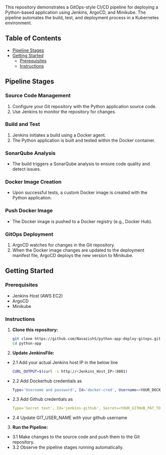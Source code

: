 This repository demonstrates a GitOps-style CI/CD pipeline for deploying a Python-based application using Jenkins, ArgoCD, and Minikube. The pipeline automates the build, test, and deployment process in a Kubernetes environment.

## Table of Contents

- [Pipeline Stages](#PipelineStages)
- [Getting Started](#getting-started)
  - [Prerequisites](#prerequisites)
  - [Instructions](#Instructions)


## Pipeline Stages

### Source Code Management

1. Configure your Git repository with the Python application source code.
2. Use Jenkins to monitor the repository for changes.

### Build and Test

1. Jenkins initiates a build using a Docker agent.
2. The Python application is built and tested within the Docker container.

### SonarQube Analysis

- The build triggers a SonarQube analysis to ensure code quality and detect issues.

### Docker Image Creation

- Upon successful tests, a custom Docker image is created with the Python application.

### Push Docker Image

- The Docker image is pushed to a Docker registry (e.g., Docker Hub).

### GitOps Deployment

1. ArgoCD watches for changes in the Git repository.
2. When the Docker image changes are updated to the deployment manifest file, ArgoCD deploys the new version to Minikube.

## Getting Started

### Prerequisites

- Jenkins Host (AWS EC2)
- ArgoCD
- Minikube
### Instructions

1. **Clone this repository:**

   ```bash
   git clone https://github.com/NavazishS/python-app-deploy-gitops.git
   cd python-app
2. **Update JenkinsFile:**
 
  - 2.1 Add your actual Jenkins host IP in the below line
    ```bash
    CURL_OUTPUT=$(curl -s http://<Jenkins_Host_IP>:8081)
  - 2.2 Add Dockerhub credentials as

     ```bash
     Type='Username and password', Id='docker-cred', Username=<YOUR_DOCKERHUB_USERNAME>, Password=<YOUR_DOCKERHUB_PASSWORD> 
  - 2.3 Add Github credentials as

     ```yaml
     Type='Secret text', Id='jenkins-github', Secret=<YOUR_GITHUB_PAT_TOKEN_WITH_REQUIRED_ACCESS>
  - 2.4 Update GIT_USER_NAME  with your github username 


3. **Run the Pipeline:**

  - 3.1 Make changes to the source code and push them to the Git repository.
  - 3.2 Observe the pipeline stages running automatically.
